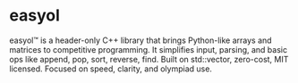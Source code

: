 # easyol
easyol™ is a header-only C++ library that brings Python-like arrays and matrices to competitive programming. It simplifies input, parsing, and basic ops like append, pop, sort, reverse, find. Built on std::vector, zero-cost, MIT licensed. Focused on speed, clarity, and olympiad use.
